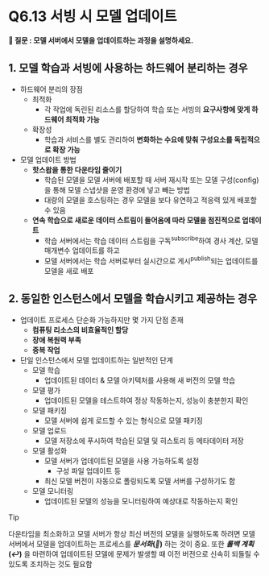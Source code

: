 # Q6.13 서빙 시 모델 업데이트

**🙋 질문 : 모델 서버에서 모델을 업데이트하는 과정을 설명하세요.**

## 1. 모델 학습과 서빙에 사용하는 하드웨어 분리하는 경우

- 하드웨어 분리의 장점
  - 최적화
    - 각 작업에 독린된 리소스를 할당하여 학습 또는 서빙의 **요구사항에 맞게 하드웨어 최적화 가능**
  - 확장성
    - 학습과 서비스를 별도 관리하여 **변화하는 수요에 맞춰 구성요소를 독립적으로 확장 가능**
- 모델 업데이트 방법
  - **핫스왑을 통한 다운타임 줄이기**
    - 학습된 모델을 모델 서버에 배포할 때 서버 재시작 또는 모델 구성(config)을 통해 모델 스냅샷을 운영 환경에 넣고 빼는 방법
    - 대량의 모델을 호스팅하는 경우 모델을 보다 유연하고 적응력 있게 배포할 수 있음
  - **연속 학습으로 새로운 데이터 스트림이 들어옴에 따라 모델을 점진적으로 업데이트**
    - 학습 서버에서는 학습 데이터 스트림을 구독<sup>subscribe</sup>하여 경사 계산, 모델 매개변수 업데이트를 하고
    - 모델 서버에서는 학습 서버로부터 실시간으로 게시<sup>publish</sup>되는 업데이트를 모델을 새로 배포

## 2. 동일한 인스턴스에서 모델을 학습시키고 제공하는 경우

- 업데이트 프로세스 단순화 가능하지만 몇 가지 단점 존재
  - **컴퓨팅 리소스의 비효율적인 할당**
  - **장애 복원력 부족**
  - **중복 작업**
- 단일 인스턴스에서 모델 업데이트하는 일반적인 단계
  - 모델 학습
    - 업데이트된 데이터 & 모델 아키텍처를 사용해 새 버전의 모델 학습
  - 모델 평가
    - 업데이트된 모델을 테스트하여 정상 작동하는지, 성능이 충분한지 확인
  - 모델 패키징
    - 모델 서버에 쉽게 로드할 수 있는 형식으로 모델 패키징
  - 모델 업로드
    - 모델 저장소에 푸시하여 학습된 모델 및 히스토리 등 메타데이터 저장
  - 모델 활성화
    - 모델 서버가 업데이트된 모델을 사용 가능하도록 설정
      - 구성 파일 업데이트 등
    - 최신 모델 버전이 자동으로 폴링되도록 모델 서버를 구성하기도 함
  - 모델 모니터링
    - 업데이트된 모델의 성능을 모니터링하여 예상대로 작동하는지 확인

> [!Tip]
> 다운타임을 최소화하고 모델 서버가 항상 최신 버전의 모델을 실행하도록 하려면 모델 서버에서 모델을 업데이트하는 프로세스를 **_문서화_(_📁_)** 하는 것이 중요. 또한 **_롤백 계획_(_↩︎_)** 을 마련하여 업데이트된 모델에 문제가 발생할 때 이전 버전으로 신속히 되돌릴 수 있도록 조치하는 것도 필요함
